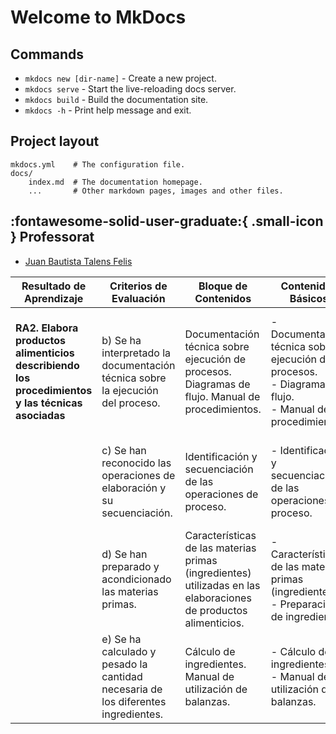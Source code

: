 # Welcome to MkDocs


## Commands

* `mkdocs new [dir-name]` - Create a new project.
* `mkdocs serve` - Start the live-reloading docs server.
* `mkdocs build` - Build the documentation site.
* `mkdocs -h` - Print help message and exit.

## Project layout

    mkdocs.yml    # The configuration file.
    docs/
        index.md  # The documentation homepage.
        ...       # Other markdown pages, images and other files.

## :fontawesome-solid-user-graduate:{ .small-icon } Professorat 
- [Juan Bautista Talens Felis](https://juatafe.github.io)


| **Resultado de Aprendizaje**                                                                                                                                                                                                                                          | **Criterios de Evaluación**                                                                                           | **Bloque de Contenidos**                                                                                         | **Contenidos Básicos**                                                                                                        | **Saber Hacer**                                                                                                                                                                      | **Saber Estar**                                                                  |
|-----------------------------------------------------------------------------------------------------------------------------------------------------------------------------------------------------------------------------------------------------------------------|------------------------------------------------------------------------------------------------------------------------|------------------------------------------------------------------------------------------------------------------|-------------------------------------------------------------------------------------------------------------------------------|--------------------------------------------------------------------------------------------------------------------------------------------------------------------------------------|---------------------------------------------------------------------------------|
| **RA2. Elabora productos alimenticios describiendo los procedimientos y las técnicas asociadas**                                                                                                                                                                      | b) Se ha interpretado la documentación técnica sobre la ejecución del proceso.                                          | Documentación técnica sobre ejecución de procesos. Diagramas de flujo. Manual de procedimientos.                | - Documentación técnica sobre ejecución de procesos.<br>- Diagramas de flujo.<br>- Manual de procedimientos.                  | Interpreta la documentación técnica sobre ejecución de procesos y realiza diagramas de flujo basándose en el manual de procedimientos.                                                | Organiza el trabajo y se responsabiliza de su desempeño.                         |
|                                                                                                                                                                                                                                                                       | c) Se han reconocido las operaciones de elaboración y su secuenciación.                                                 | Identificación y secuenciación de las operaciones de proceso.                                                    | - Identificación y secuenciación de las operaciones de proceso.                                                             | Elabora un producto alimenticio identificando y secuenciando las operaciones necesarias.                                                                              |                                                                                 |
|                                                                                                                                                                                                                                                                       | d) Se han preparado y acondicionado las materias primas.                                                                | Características de las materias primas (ingredientes) utilizadas en las elaboraciones de productos alimenticios. | - Características de las materias primas (ingredientes).<br>- Preparación de ingredientes.                                     | Prepara ingredientes.                                                                                                                                                                  |                                                                                 |
|                                                                                                                                                                                                                                                                       | e) Se ha calculado y pesado la cantidad necesaria de los diferentes ingredientes.                                        | Cálculo de ingredientes. Manual de utilización de balanzas.                                                     | - Cálculo de ingredientes.<br>- Manual de utilización de balanzas.                                                         | Calcula ingredientes y los pesa.                                                                                                                                                      |                                                                                 |
